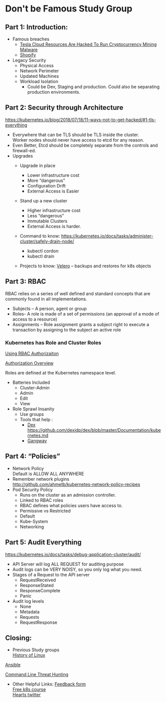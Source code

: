 # Don't be Famous Study Group

## Part 1: Introduction:
* Famous breaches 
  * [Tesla Cloud Resources Are Hacked To Run Cryptocurrency Mining Malware](https://arstechnica.com/information-technology/2018/02/tesla-cloud-resources-are-hacked-to-run-cryptocurrency-mining-malware/)   
  * [Shopify](https://www.eweek.com/security/how-shopify-avoided-a-data-breach-thanks-to-a-bug-bounty)    
* Legacy Security         
    * Physical Access    
    * Network Perimeter
    * Updated Machines         
    * Workload Isolation             
        - Could be Dev, Staging and production. Could also be separating production environments.
         
## Part 2: Security through Architecture
https://kubernetes.io/blog/2018/07/18/11-ways-not-to-get-hacked/#1-tls-everything

* Everywhere that can be TLS should be TLS inside the cluster.         
Worker nodes should never have access to etcd for any reason.             
* Even Better, Etcd should be completely separate from the controls and         firewall-ed.         
* Upgrades
    * Upgrade in place    
        - Lower     infrastructure cost            
        - More “dangerous”                         
        - Configuration     Drift    
        - External Access is Easier
    * Stand up a new cluster
        - Higher infrastructure cost                 
        - Less  “dangerous”                 
        - Immutable Clusters
        - External Access is harder.             
    * Command to know:
    https://kubernetes.io/docs/tasks/administer-cluster/safely-drain-node/
        - kubectl cordon        
        - kubectl drain         
     
    * Projects to know:
        [Velero](https://github.com/heptio/velero) – backups and restores for k8s objects     

## Part 3: RBAC

RBAC relies on a series of well defined and standard concepts that are commonly     found in all implementations.
     
* Subjects – A  person, agent or group
* Roles- A role     is made of a set of permissions (an approval of a mode of access to a resource)         
* Assignments – Role assignment grants a subject right to execute a transaction by  assigning to the subject an active role    

### Kubernetes has Role and Cluster Roles
[Using RBAC Authorizaiton](https://kubernetes.io/docs/reference/access-authn-authz/rbac/)

[Authorization Overview](https://kubernetes.io/docs/reference/access-authn-authz/authorization/)

Roles are defined at the Kubernetes namespace level.         

* Batteries Included        
    - Cluster-Admin             
    - Admin             
    - Edit                          
    - View                      
* Role Sprawl Insanity         
    - Use groups                     
    - Tools that help :                     
        - [Dex](https://github.com/dexidp/dex )    
https://github.com/dexidp/dex/blob/master/Documentation/kubernetes.md
        - [Gangway](https://github.com/heptiolabs/gangway) 

## Part 4: “Policies”
* Network Policy     
    Default is ALLOW ALL ANYWHERE        
* Remember network plugins             
http://github.com/ahmetb/kubernetes-network-policy-recipes     
* Pod Security Policy     
    - Runs on the cluster as an admission controller.                 
    - Linked to RBAC roles
    - RBAC defines what policies users have access to.    
    - Permissive vs Restricted    
    - Default        
    - Kube-System     
    - Networking
     

## Part 5: Audit Everything
https://kubernetes.io/docs/tasks/debug-application-cluster/audit/
* API Server will log ALL REQUEST for auditing purpose
* Audit logs can be VERY NOISY, so you only log what you need.     
* Stages of a Request to the API server     
    - RequestReceived
    - ResponseStated    
    - ResponseComplete
    - Panic         
* Audit log levels
    - None    
    - Metadata    
    - Requests
    - RequestResponse         


## Closing:
* Previous Study groups     
[History of Linux](https://youtu.be/qJ1CrzLS7Ak)    

[Ansible](https://youtu.be/0WfYpWl01VQ)

[Command Line Threat Hunting](https://youtu.be/jy9SAUHEWdU) 

* Other Helpful Links: 
[Feedback form](https://forms.gle/oXAa1VYjsJJBsZD78)    
[Free k8s course](https://linuxacademy.com/blog/linux-academy/freemay2019/)    
[Hearts twitter](@hhover)
